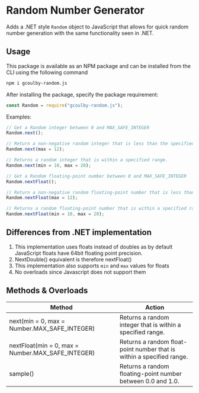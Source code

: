 # Random Number Generator

Adds a .NET style `Random` object to JavaScript that allows for quick random number generation with the same functionality seen in .NET. 

## Usage

This package is available as an NPM package and can be installed from the CLI using the following command

```bash
npm i gcoulby-random.js
```



After installing the package, specify the package requirement:

```javascript
const Random = require("gcoulby-random.js");
```



Examples:

```javascript
// Get a Random integer between 0 and MAX_SAFE_INTEGER
Random.next();

// Return a non-negative random integer that is less than the specified maximum.
Random.next(max = 12);

// Returns a random integer that is within a specified range.
Random.next(min = 10, max = 20);

// Get a Random floating-point number between 0 and MAX_SAFE_INTEGER
Random.nextFloat();

// Return a non-negative random floating-point number that is less than the specified maximum.
Random.nextFloat(max = 12);

// Returns a random floating-point number that is within a specified range.
Random.nextFloat(min = 10, max = 20);

```



## Differences from .NET implementation

1. This implementation uses floats instead of doubles as by default JavaScript floats have 64bit floating point precision.
2. NextDouble() equivalent is therefore nextFloat()
3. This implementation also supports `min` and `max` values for floats
4. No overloads since Javascript does not support them



## Methods & Overloads

| Method                                            | Action                                                       |
| ------------------------------------------------- | ------------------------------------------------------------ |
| next(min = 0, max = Number.MAX_SAFE_INTEGER)      | Returns a random integer that is within a specified range.   |
| nextFloat(min = 0, max = Number.MAX_SAFE_INTEGER) | Returns a random float-point number that is within a specified range. |
| sample()                                          | Returns a random floating-point number between 0.0 and 1.0.  |

